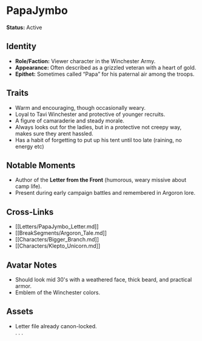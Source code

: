 # PapaJymbo  
**Status:** Active  

## Identity  
- **Role/Faction:** Viewer character in the Winchester Army.  
- **Appearance:** Often described as a grizzled veteran with a heart of gold.  
- **Epithet:** Sometimes called “Papa” for his paternal air among the troops.  

## Traits  
- Warm and encouraging, though occasionally weary.  
- Loyal to Tavi Winchester and protective of younger recruits.  
- A figure of camaraderie and steady morale.  
- Always looks out for the ladies, but in a protective not creepy way, makes sure they arent hassled.
- Has a habit of forgetting to put up his tent until too late (raining, no energy etc)

## Notable Moments  
- Author of the **Letter from the Front** (humorous, weary missive about camp life).  
- Present during early campaign battles and remembered in Argoron lore.  

## Cross-Links  
- [[Letters/PapaJymbo_Letter.md]]  
- [[BreakSegments/Argoron_Tale.md]]  
- [[Characters/Bigger_Branch.md]]  
- [[Characters/Klepto_Unicorn.md]]  

## Avatar Notes  
- Should look mid 30's with a weathered face, thick beard, and practical armor.  
- Emblem of the Winchester colors.  

## Assets  
- Letter file already canon-locked.  
.
.
.

